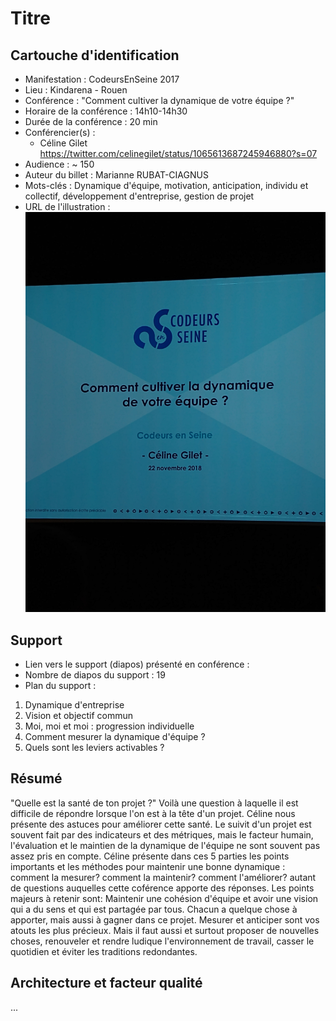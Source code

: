 # Titre

## Cartouche d'identification

 - Manifestation : CodeursEnSeine 2017
 - Lieu : Kindarena - Rouen
 - Conférence : "Comment cultiver la dynamique de votre équipe ?"
 - Horaire de la conférence : 14h10-14h30
 - Durée de la conférence : 20 min
 - Conférencier(s) :
   - Céline Gilet https://twitter.com/celinegilet/status/1065613687245946880?s=07 
 - Audience : ~ 150
 - Auteur du billet : Marianne RUBAT-CIAGNUS
 - Mots-clés : Dynamique d'équipe, motivation, anticipation, individu et collectif, développement d'entreprise, gestion de projet
 - URL de l'illustration : ![Photo de la première slide de la présentation](https://raw.githubusercontent.com/prodageo/conf2018a-mrubatciagnus/master/docs/IMG_20181122_141042899.jpg)

## Support
 - Lien vers le support (diapos) présenté en conférence :
 - Nombre de diapos du support : 19
 - Plan du support :
 1. Dynamique d'entreprise
 2. Vision et objectif commun
 3. Moi, moi et moi : progression individuelle
 4. Comment mesurer la dynamique d'équipe ?
 5. Quels sont les leviers activables ?

## Résumé
"Quelle est la santé de ton projet ?" Voilà une question à laquelle il est difficile de répondre lorsque l'on est à la tête d'un projet. 
Céline nous présente des astuces pour améliorer cette santé. Le suivit d'un projet est souvent fait par des indicateurs et des métriques, mais le facteur humain, l'évaluation et le maintien de la dynamique de l'équipe ne sont souvent pas assez pris en compte. Céline présente dans ces 5 parties les points importants et les méthodes pour maintenir une bonne dynamique : comment la mesurer?
comment la maintenir?
comment l'améliorer? 
autant de questions auquelles cette coférence apporte des réponses.
Les points majeurs à retenir sont: 
Maintenir une cohésion d'équipe et avoir une vision qui a du sens et qui est partagée par tous.
Chacun a quelque chose à apporter, mais aussi à gagner dans ce projet.
Mesurer et anticiper sont vos atouts les plus précieux. Mais il faut aussi et surtout proposer de nouvelles choses, renouveler et rendre ludique l'environnement de travail, casser le quotidien et éviter les traditions redondantes.

## Architecture et facteur qualité
...
